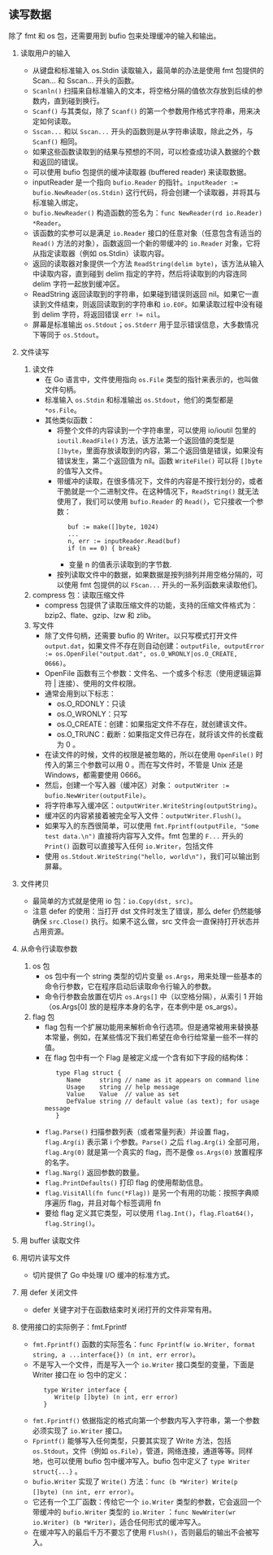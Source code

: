## 读写数据

除了 fmt 和 os 包，还需要用到 bufio 包来处理缓冲的输入和输出。

1. 读取用户的输入

   - 从键盘和标准输入 os.Stdin 读取输入，最简单的办法是使用 fmt 包提供的 Scan... 和 Sscan... 开头的函数。
   - `Scanln()` 扫描来自标准输入的文本，将空格分隔的值依次存放到后续的参数内，直到碰到换行。
   - `Scanf()` 与其类似，除了 `Scanf()` 的第一个参数用作格式字符串，用来决定如何读取。
   - `Sscan...` 和以 `Sscan...` 开头的函数则是从字符串读取，除此之外，与 `Scanf()` 相同。
   - 如果这些函数读取到的结果与预想的不同，可以检查成功读入数据的个数和返回的错误。
   - 可以使用 bufio 包提供的缓冲读取器 (buffered reader) 来读取数据。
   - inputReader 是一个指向 `bufio.Reader` 的指针。`inputReader := bufio.NewReader(os.Stdin)` 这行代码，将会创建一个读取器，并将其与标准输入绑定。
   - `bufio.NewReader()` 构造函数的签名为：`func NewReader(rd io.Reader) *Reader`。
   - 该函数的实参可以是满足 `io.Reader` 接口的任意对象（任意包含有适当的 `Read()` 方法的对象），函数返回一个新的带缓冲的 `io.Reader` 对象，它将从指定读取器（例如 os.Stdin）读取内容。
   - 返回的读取器对象提供一个方法 `ReadString(delim byte)`，该方法从输入中读取内容，直到碰到 delim 指定的字符，然后将读取到的内容连同 delim 字符一起放到缓冲区。
   - ReadString 返回读取到的字符串，如果碰到错误则返回 nil。如果它一直读到文件结束，则返回读取到的字符串和 `io.EOF`。如果读取过程中没有碰到 delim 字符，将返回错误 `err != nil`。
   - 屏幕是标准输出 `os.Stdout`；`os.Stderr` 用于显示错误信息，大多数情况下等同于 `os.Stdout`。

2. 文件读写
   1. 读文件
      - 在 Go 语言中，文件使用指向 `os.File` 类型的指针来表示的，也叫做文件句柄。
      - 标准输入 `os.Stdin` 和标准输出 `os.Stdout`，他们的类型都是 `*os.File`。
      - 其他类似函数：
        - 将整个文件的内容读到一个字符串里，可以使用 io/ioutil 包里的 `ioutil.ReadFile()` 方法，该方法第一个返回值的类型是 `[]byte`，里面存放读取到的内容，第二个返回值是错误，如果没有错误发生，第二个返回值为 nil。函数 `WriteFile()` 可以将 `[]byte` 的值写入文件。
        - 带缓冲的读取，在很多情况下，文件的内容是不按行划分的，或者干脆就是一个二进制文件。在这种情况下，`ReadString()` 就无法使用了，我们可以使用 `bufio.Reader` 的 `Read()`，它只接收一个参数：
          ```
             buf := make([]byte, 1024)
             ...
             n, err := inputReader.Read(buf)
             if (n == 0) { break}
          ```
          - 变量 n 的值表示读取到的字节数.
        - 按列读取文件中的数据，如果数据是按列排列并用空格分隔的，可以使用 fmt 包提供的以 `FScan...` 开头的一系列函数来读取他们。
   2. compress 包：读取压缩文件
      - compress 包提供了读取压缩文件的功能，支持的压缩文件格式为：bzip2、flate、gzip、lzw 和 zlib。
   3. 写文件
      - 除了文件句柄，还需要 bufio 的 Writer。以只写模式打开文件 `output.dat`，如果文件不存在则自动创建：`outputFile, outputError := os.OpenFile("output.dat", os.O_WRONLY|os.O_CREATE, 0666)`。
      - OpenFile 函数有三个参数：文件名、一个或多个标志（使用逻辑运算符 | 连接）、使用的文件权限。
      - 通常会用到以下标志：
        - os.O_RDONLY：只读
        - os.O_WRONLY：只写
        - os.O_CREATE：创建：如果指定文件不存在，就创建该文件。
        - os.O_TRUNC：截断：如果指定文件已存在，就将该文件的长度截为 0 。
      - 在读文件的时候，文件的权限是被忽略的，所以在使用 `OpenFile()` 时传入的第三个参数可以用 0 。而在写文件时，不管是 Unix 还是 Windows，都需要使用 0666。
      - 然后，创建一个写入器（缓冲区）对象： `outputWriter := bufio.NewWriter(outputFile)`。
      - 将字符串写入缓冲区：`outputWriter.WriteString(outputString)`。
      - 缓冲区的内容紧接着被完全写入文件：`outputWriter.Flush()`。
      - 如果写入的东西很简单，可以使用 `fmt.Fprintf(outputFile, "Some test data.\n")` 直接将内容写入文件。fmt 包里的 `F...` 开头的 `Print()` 函数可以直接写入任何 `io.Writer`，包括文件
      - 使用 `os.Stdout.WriteString("hello, world\n")`，我们可以输出到屏幕。
3. 文件拷贝

   - 最简单的方式就是使用 io 包：`io.Copy(dst, src)`。
   - 注意 defer 的使用：当打开 dst 文件时发生了错误，那么 defer 仍然能够确保 `src.Close()` 执行。如果不这么做，src 文件会一直保持打开状态并占用资源。

4. 从命令行读取参数

   1. os 包
      - os 包中有一个 string 类型的切片变量 `os.Args`，用来处理一些基本的命令行参数，它在程序启动后读取命令行输入的参数。
      - 命令行参数会放置在切片 `os.Args[]` 中（以空格分隔），从索引 1 开始（os.Args[0] 放的是程序本身的名字，在本例中是 os_args）。
   2. flag 包
      - flag 包有一个扩展功能用来解析命令行选项。但是通常被用来替换基本常量，例如，在某些情况下我们希望在命令行给常量一些不一样的值。
      - 在 flag 包中有一个 Flag 是被定义成一个含有如下字段的结构体：
        ```
           type Flag struct {
              Name     string // name as it appears on command line
              Usage    string // help message
              Value    Value  // value as set
              DefValue string // default value (as text); for usage message
           }
        ```
      - `flag.Parse()` 扫描参数列表（或者常量列表）并设置 flag，`flag.Arg(i)` 表示第 i 个参数。`Parse()` 之后 `flag.Arg(i)` 全部可用，`flag.Arg(0)` 就是第一个真实的 flag，而不是像 `os.Args(0)` 放置程序的名字。
      - `flag.Narg()` 返回参数的数量。
      - `flag.PrintDefaults()` 打印 flag 的使用帮助信息。
      - `flag.VisitAll(fn func(*Flag))` 是另一个有用的功能：按照字典顺序遍历 flag，并且对每个标签调用 fn
      - 要给 flag 定义其它类型，可以使用 `flag.Int()`，`flag.Float64()`，`flag.String()`。

5. 用 buffer 读取文件
6. 用切片读写文件
   - 切片提供了 Go 中处理 I/O 缓冲的标准方式。
7. 用 defer 关闭文件
   - defer 关键字对于在函数结束时关闭打开的文件非常有用。
8. 使用接口的实际例子：fmt.Fprintf
   - `fmt.Fprintf()` 函数的实际签名：`func Fprintf(w io.Writer, format string, a ...interface{}) (n int, err error)`。
   - 不是写入一个文件，而是写入一个 `io.Writer` 接口类型的变量，下面是 Writer 接口在 io 包中的定义：
     ```
        type Writer interface {
           Write(p []byte) (n int, err error)
        }
     ```
   - `fmt.Fprintf()` 依据指定的格式向第一个参数内写入字符串，第一个参数必须实现了 `io.Writer` 接口。
   - `Fprintf()` 能够写入任何类型，只要其实现了 Write 方法，包括 `os.Stdout`，文件（例如 `os.File`），管道，网络连接，通道等等。同样地，也可以使用 bufio 包中缓冲写入。bufio 包中定义了 `type Writer struct{...}` 。
   - `bufio.Writer` 实现了 `Write()` 方法：`func (b *Writer) Write(p []byte) (nn int, err error)`。
   - 它还有一个工厂函数：传给它一个 `io.Writer` 类型的参数，它会返回一个带缓冲的 `bufio.Writer` 类型的 `io.Writer` ：`func NewWriter(wr io.Writer) (b *Writer)`，适合任何形式的缓冲写入。
   - 在缓冲写入的最后千万不要忘了使用 `Flush()`，否则最后的输出不会被写入。
